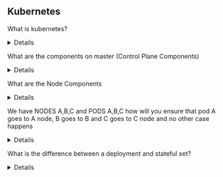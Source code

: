 ## Kubernetes

What is kubernetes?

<details>

- open-source

- container-orchestration system for automating computer application deployment, scaling, and management.

- originally designed by Google and is now maintained by the Cloud Native Computing Foundation

</details>


What are the components on master (Control Plane Components)

<details>

[concepts/overview/components](https://kubernetes.io/docs/concepts/overview/components/)

- kube-api-server : exposes the kubernetes api
- etcd : key-value store for the cluster data
- kube-scheduler : watches for newly created Pods with no assigned node, and selects a node for them to run on
- kube-controller-manager : runs controller processes.
- cloud-controller-manager 

</details>

What are the Node Components

<details>

[concepts/overview/components](https://kubernetes.io/docs/concepts/overview/components/)

- kubelet : An agent that runs on each node in the cluster. It makes sure that containers are running in a Pod.
- kube-proxy : kube-proxy is a network proxy that runs on each node in your cluster, implementing part of the Kubernetes Service concept.
- Container runtime : The container runtime is the software that is responsible for running containers.

</details>


We have NODES A,B,C and PODS A,B,C how will you ensure that pod A goes to A node, B goes to B and C goes to C node and no other case happens

<details>

</details>


What is the difference between a deployment and stateful set?

<details>

</details>